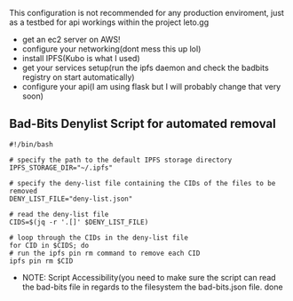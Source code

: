 This configuration is not recommended for any production enviroment, just as a testbed for api workings within the project leto.gg
- get an ec2 server on AWS!
- configure your networking(dont mess this up lol)
- install IPFS(Kubo is what I used)
- get your services setup(run the ipfs daemon and check the badbits registry on start automatically)
- configure your api(I am using flask but I will probably change that very soon)

## Bad-Bits Denylist Script for automated removal

    #!/bin/bash

    # specify the path to the default IPFS storage directory
    IPFS_STORAGE_DIR="~/.ipfs"

    # specify the deny-list file containing the CIDs of the files to be removed
    DENY_LIST_FILE="deny-list.json"

    # read the deny-list file
    CIDS=$(jq -r '.[]' $DENY_LIST_FILE)

    # loop through the CIDs in the deny-list file
    for CID in $CIDS; do
    # run the ipfs pin rm command to remove each CID
    ipfs pin rm $CID
    
- NOTE: Script Accessibility(you need to make sure the script can read the bad-bits file in regards to the filesystem the bad-bits.json file. 
done

